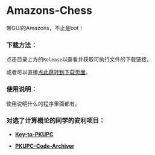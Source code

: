 # Amazons-Chess
 带GUI的Amazons，不止是bot！

### 下载方法：

点击目录上方的`Release`以查看并获取可执行文件的下载链接。

或者可以直接[点此跳转到下载页面](https://github.com/wr786/Amazons-Chess/releases)。

### 使用说明：

使用说明什么的程序里面都有。

### 对选了计算概论的同学的安利项目：

- **[Key-to-PKUPC](https://github.com/wr786/Key-to-PKUPC)**

- **[PKUPC-Code-Archiver](https://github.com/wr786/PKUPC-Code-Archiver)**
